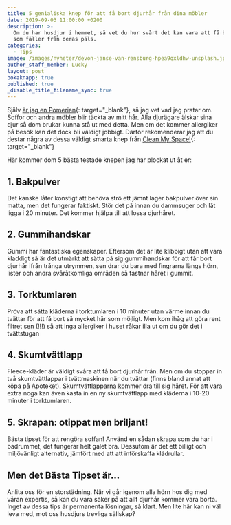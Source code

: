 ```yaml
---
title: 5 genialiska knep för att få bort djurhår från dina möbler
date: 2019-09-03 11:00:00 +0200
description: >-
  Om du har husdjur i hemmet, så vet du hur svårt det kan vara att få bort hår
  som fäller från deras päls.
categories:
  - Tips
image: /images/nyheter/devon-janse-van-rensburg-hpea9qxldhw-unsplash.jpg
author_staff_member: Lucky
layout: post
bokaknapp: true
published: true
_disable_title_filename_sync: true
---
```


Sj&auml;lv [&auml;r jag en Pomerian](https://enrenarevardag.se/nyheter/2019/06/12/s%C3%A4g-hej-till-v%C3%A5ran-nya-social-media-expert/){: target="_blank"}, s&aring; jag vet vad jag pratar om. Soffor och andra möbler blir t&auml;ckta av mitt h&aring;r. Alla djur&auml;gare &auml;lskar sina djur s&aring; dom brukar kunna st&aring; ut med detta. Men om det kommer allergiker p&aring; besök kan det dock bli v&auml;ldigt jobbigt. D&auml;rför rekomenderar jag att du destar n&aring;gra av dessa v&auml;ldigt smarta knep fr&aring;n [Clean My Space\!](https://www.youtube.com/channel/UCGozdt7Wbd15k7dWhvlmLUw){: target="_blank"}

H&auml;r kommer dom 5 b&auml;sta testade knepen jag har plockat ut &aring;t er:

## 1\. Bakpulver

Det kanske l&aring;ter konstigt att behöva strö ett j&auml;mnt lager bakpulver över sin matta, men det fungerar faktiskt. Stör det p&aring; innan du dammsuger och l&aring;t ligga i 20 minuter. Det kommer hj&auml;lpa till att lossa djurh&aring;ret.

## 2\. Gummihandskar

Gummi har fantastiska egenskaper. Eftersom det &auml;r lite klibbigt utan att vara kladdigt s&aring; &auml;r det utm&auml;rkt att s&auml;tta p&aring; sig gummihandskar för att f&aring;r bort djurh&aring;r ifr&aring;n tr&aring;nga utrymmen, sen drar du bara med fingrarna l&auml;ngs hörn, lister och andra sv&aring;r&aring;tkomliga omr&aring;den s&aring; fastnar h&aring;ret i gummit.

## 3\. Torktumlaren

Pröva att s&auml;tta kl&auml;derna i torktumlaren i 10 minuter utan v&auml;rme innan du tv&auml;ttar för att f&aring; bort s&aring; mycket h&aring;r som möjligt. Men kom ih&aring;g att göra rent filtret sen (\!\!\!) s&aring; att inga allergiker i huset r&aring;kar illa ut om du gör det i tv&auml;ttstugan

## 4\. Skumtv&auml;ttlapp

Fleece-kl&auml;der &auml;r v&auml;ldigt sv&aring;ra att f&aring; bort djurh&aring;r fr&aring;n. Men om du stoppar in tv&aring; skumtv&auml;ttlappar i tv&auml;ttmaskinen n&auml;r du tv&auml;ttar (finns bland annat att köpa p&aring; Apoteket). Skumtv&auml;ttlapparna kommer dra till sig h&aring;ret. För att vara extra noga kan &auml;ven kasta in en ny skumtv&auml;ttlapp med kl&auml;derna i 10-20 minuter i torktumlaren.

## 5\. Skrapan: otippat men briljant\!

B&auml;sta tipset för att rengöra soffan\! Anv&auml;nd en s&aring;dan skrapa som du har i badrummet, det fungerar helt galet bra. Dessutom &auml;r det ett billigt och miljöv&auml;nligt alternativ, j&auml;mfört med att att införskaffa kl&auml;drullar.

## Men det B&auml;sta Tipset &auml;r...

Anlita oss för en storst&auml;dning. N&auml;r vi g&aring;r igenom alla hörn hos dig med v&aring;ran expertis, s&aring; kan du vara s&auml;ker p&aring; att allt djurh&aring;r kommer vara borta. Inget av dessa tips &auml;r permanenta lösningar, s&aring; klart. Men lite h&aring;r kan ni v&auml;l leva med, mot oss husdjurs trevliga s&auml;llskap?